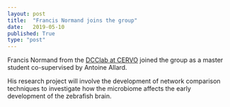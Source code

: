 ```yaml
---
layout: post
title:  "Francis Normand joins the group"
date:   2019-05-10
published: True
type: "post"
---
```


Francis Normand from the [DCClab at CERVO](http://www.dcclab.ca) joined the group as a master student co-supervised by Antoine Allard.

His research project will involve the development of network comparison techniques to investigate how the microbiome affects the early development of the zebrafish brain.
